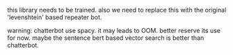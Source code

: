 this library needs to be trained. also we need to replace this with the original 'levenshtein' based repeater bot.

warning: chatterbot use spacy. it may leads to OOM. better reserve its use for now. maybe the sentence bert based vector search is better than chatterbot.